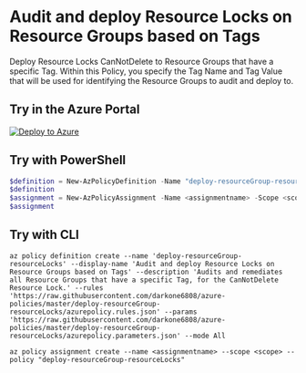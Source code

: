 # Audit and deploy Resource Locks on Resource Groups based on Tags

Deploy Resource Locks CanNotDelete to Resource Groups that have a specific Tag.
Within this Policy, you specify the Tag Name and Tag Value that will be used for identifying the Resource Groups to audit and deploy to.

## Try in the Azure Portal

[![Deploy to Azure](http://azuredeploy.net/deploybutton.png)](https://portal.azure.com/#blade/Microsoft_Azure_Policy/CreatePolicyDefinitionBlade/uri/https%3A%2F%2Fraw.githubusercontent.com%2Fdarkone6808%2Fazure-policies%2Fmaster%2Fdeploy-resourceGroup-resourceLocks%2Fazuredeploy.json)

## Try with PowerShell

````powershell
$definition = New-AzPolicyDefinition -Name "deploy-resourceGroup-resourceLocks" -DisplayName "Audit and deploy Resource Locks on Resource Groups based on Tags" -description "Audits and remediates all Resource Groups that have a specific Tag, for the CanNotDelete Resource Lock." -Policy 'https://raw.githubusercontent.com/darkone6808/azure-policies/master/deploy-resourceGroup-resourceLocks/azurepolicy.rules.json' -Parameter 'https://raw.githubusercontent.com/darkone6808/azure-policies/master/deploy-resourceGroup-resourceLocks/azurepolicy.parameters.json' -Mode All
$definition
$assignment = New-AzPolicyAssignment -Name <assignmentname> -Scope <scope> -tagName <tagName> -tagValue <tagValue> -PolicyDefinition $definition
$assignment 
````

## Try with CLI

````cli
az policy definition create --name 'deploy-resourceGroup-resourceLocks' --display-name 'Audit and deploy Resource Locks on Resource Groups based on Tags' --description 'Audits and remediates all Resource Groups that have a specific Tag, for the CanNotDelete Resource Lock.' --rules 'https://raw.githubusercontent.com/darkone6808/azure-policies/master/deploy-resourceGroup-resourceLocks/azurepolicy.rules.json' --params 'https://raw.githubusercontent.com/darkone6808/azure-policies/master/deploy-resourceGroup-resourceLocks/azurepolicy.parameters.json' --mode All

az policy assignment create --name <assignmentname> --scope <scope> --policy "deploy-resourceGroup-resourceLocks" 
````
